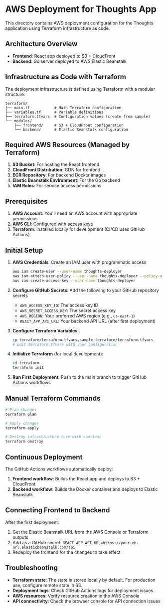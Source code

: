 # AWS Deployment for Thoughts App

This directory contains AWS deployment configuration for the Thoughts application using Terraform infrastructure as code.

## Architecture Overview

- **Frontend**: React app deployed to S3 + CloudFront
- **Backend**: Go server deployed to AWS Elastic Beanstalk

## Infrastructure as Code with Terraform

The deployment infrastructure is defined using Terraform with a modular structure:

```
terraform/
├── main.tf           # Main Terraform configuration
├── variables.tf      # Variable definitions
├── terraform.tfvars  # Configuration values (create from sample)
└── modules/
    ├── frontend/     # S3 + CloudFront configuration
    └── backend/      # Elastic Beanstalk configuration
```

## Required AWS Resources (Managed by Terraform)

1. **S3 Bucket**: For hosting the React frontend
2. **CloudFront Distribution**: CDN for frontend
3. **ECR Repository**: For backend Docker images
4. **Elastic Beanstalk Environment**: For the Go backend
5. **IAM Roles**: For service access permissions

## Prerequisites

1. **AWS Account**: You'll need an AWS account with appropriate permissions
2. **AWS CLI**: Configured with access keys
3. **Terraform**: Installed locally for development (CI/CD uses GitHub Actions)

## Initial Setup

1. **AWS Credentials**: Create an IAM user with programmatic access
   ```bash
   aws iam create-user --user-name thoughts-deployer
   aws iam attach-user-policy --user-name thoughts-deployer --policy-arn arn:aws:iam::aws:policy/AdministratorAccess
   aws iam create-access-key --user-name thoughts-deployer
   ```

2. **Configure GitHub Secrets**: Add the following to your GitHub repository secrets
   - `AWS_ACCESS_KEY_ID`: The access key ID
   - `AWS_SECRET_ACCESS_KEY`: The secret access key
   - `AWS_REGION`: Your preferred AWS region (e.g., `us-east-1`)
   - `REACT_APP_API_URL`: Your backend API URL (after first deployment)

3. **Configure Terraform Variables**:
   ```bash
   cp terraform/terraform.tfvars.sample terraform/terraform.tfvars
   # Edit terraform.tfvars with your configuration
   ```

4. **Initialize Terraform** (for local development):
   ```bash
   cd terraform
   terraform init
   ```

5. **Run First Deployment**: Push to the main branch to trigger GitHub Actions workflows

## Manual Terraform Commands

```bash
# Plan changes
terraform plan

# Apply changes
terraform apply

# Destroy infrastructure (use with caution)
terraform destroy
```

## Continuous Deployment

The GitHub Actions workflows automatically deploy:

1. **Frontend workflow**: Builds the React app and deploys to S3 + CloudFront
2. **Backend workflow**: Builds the Docker container and deploys to Elastic Beanstalk

## Connecting Frontend to Backend

After the first deployment:

1. Get the Elastic Beanstalk URL from the AWS Console or Terraform outputs
2. Add as a GitHub secret: `REACT_APP_API_URL=https://your-eb-url.elasticbeanstalk.com/api`
3. Redeploy the frontend for the changes to take effect

## Troubleshooting

- **Terraform state**: The state is stored locally by default. For production use, configure remote state in S3.
- **Deployment logs**: Check GitHub Actions logs for deployment issues
- **AWS resources**: Verify resource creation in the AWS Console
- **API connectivity**: Check the browser console for API connection issues
